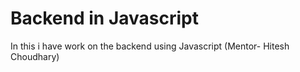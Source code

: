# Backend in Javascript

In this i have work on the backend using Javascript (Mentor- Hitesh Choudhary)
